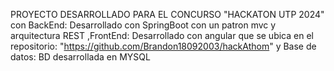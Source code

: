 PROYECTO DESARROLLADO PARA EL CONCURSO "HACKATON UTP 2024" con BackEnd: Desarrollado con SpringBoot con un patron mvc y arquitectura REST ,FrontEnd: Desarrollado con angular que se ubica en el repositorio: "https://github.com/Brandon18092003/hackAthom" y Base de datos: BD desarrollada en MYSQL
